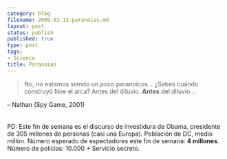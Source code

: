 ```yaml
--- 
category: blog
filename: 2009-01-13-paranoias.md
layout: post
status: publish
published: true
type: post
tags: 
- Science
title: Paranoias
---
```

<blockquote>No, no estamos siendo un poco paranoicos… ¿Sabes cuándo construyó Noe el arca? Antes del diluvio. <span style="font-weight:bold;">Antes</span> del diluvio...</blockquote>
– Nathan (Spy Game, 2001)<br /><br /><br />PD: Este fin de semana es el discurso de investidura de Obama, presidente de 305 millones de personas (casi una Europa). Población de DC, medio millón. Número esperado de espectadores este fin de semana: <span style="font-weight:bold;">4 millones</span>. Número de policias: 10.000 + Servicio secreto.
